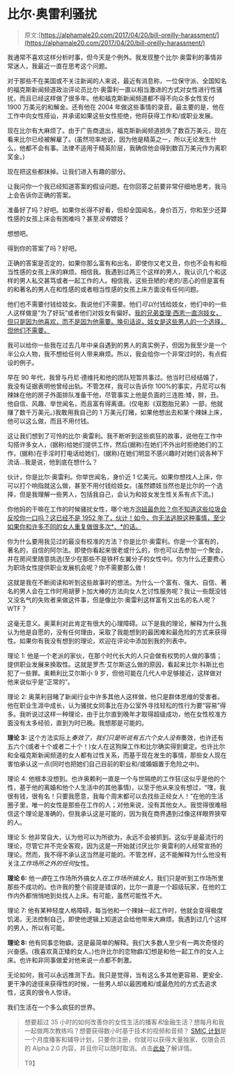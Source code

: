 # 比尔·奥雷利骚扰

> 原文:[https://alphamale20.com/2017/04/20/bill-oreilly-harassment/](https://alphamale20.com/2017/04/20/bill-oreilly-harassment/)

我通常不喜欢这样分析时事，但今天是个例外。我发现整个比尔·奥雷利的事情非常迷人，我最近一直在思考这个问题。

对于那些不在美国或不关注新闻的人来说，最近有消息称，一位保守派、全国知名的福克斯新闻频道政治评论员比尔·奥雷利一直以相当激进的方式对女性进行性骚扰，而且已经这样做了很多年。他和福克斯新闻频道都不得不向众多女性支付 1900 万美元的和解金。还有他在 2004 年做这些事情的录音。最主要的是，他在工作中向女性搭讪，并承诺如果这些女性拒绝，他将获得工作和/或职业发展。

现在比尔有大麻烦了。由于广告商退出，福克斯新闻频道损失了数百万美元，现在看来比尔已经被解雇了。(虽然坦率地说，因为他是精英之一，所以无论发生什么，他都不会有事。法律不适用于精英阶层，我确信他会得到数百万美元作为离职奖金。)

现在把这些都抹掉。让我们进入有趣的部分。

让我问你一个我已经知道答案的假设问题。在你回答之前要非常仔细地思考，我马上会告诉你正确的答案。

准备好了吗？好吧。如果你长得不好看，但却全国闻名，身价百万，你和至少还算性感的女孩上床会有困难吗？甚至*没有*嫖妓？

想想吧。

得到你的答案了吗？好吧。

正确的答案是否定的，如果你那么富有和出名，即使你又老又丑，你也不会有和相当性感的女孩上床的麻烦。相信我。我遇到过两三个这样的男人，我认识几个和这样的男人私交甚笃或者一起工作的人。相信我，这些丑陋的/老的/恶心的但是富有的和著名的男人在和性感的或者相当性感的女孩上床方面没有任何问题。

他们也不需要付钱给妓女。我说他们不需要。他们*可以*付钱给妓女，他们中的一些人这样做是“为了好玩”或者他们对妓女有偏好。[我的兄弟查理·西恩一直泡妓女，但只是因为他喜欢，而不是因为他需要。换句话说，妓女是这些男人的一个选择，但他们不需要。](https://blackdragonblog.com/2011/03/06/ultimate-example-of-a-male-gone-too-alpha-charlie-sheen/)

我可以给你一些我在过去几年中亲自遇到的男人的真实例子，但因为我至少是一个半公众人物，我不想给任何人带来麻烦。所以，我会给你一个非常过时的，有点假设的例子。

早在 90 年代，我曾与丹尼·德维托和他的团队短暂共事过。他当时已经结婚了，我没有证据表明他曾经出轨。不管怎样，我可以告诉你 100%的事实，丹尼可以有辣妹在他的房子外面排队准备干他，尽管事实上他是负面的三连胜:矮，胖，丑。他自信、风趣、举世闻名，而且富有得离谱。(仅电影《双胞胎兄弟》一部，他就赚了数千万美元。)我敢用我自己的 1 万美元打赌，如果他想出去和某个辣妹上床，他可以这么做，而且不用付钱。

这让我们想到了可怜的比尔·奥雷利。我不断听到这些疯狂的故事，说他在工作中勾搭许多女人，(据称)给她们提供工作，然后(据称)在她们不外出时拒绝她们的工作，(据称)在手淫时打电话给她们，(据称)在她们明显不感兴趣时对她们说各种下流话...我是说，他到底在想什么？

伙计，你是比尔·奥雷利。你举世闻名，身价近 1 亿美元。如果你想找人上床，你可以打个响指就这么做，甚至不用付钱给妓女。(虽然嫖妓当然也是比尔的一个选择，但是我理解一些男人，包括我自己，会认为和妓女发生性关系有点下流。)

你他妈的干嘛在工作的时候骚扰女性，哪个地方[泡妞最危险？你不知道这些垃圾会反咬你一口吗？这已经不是 1952 年了，伙计！如今，你无法逃脱这种事情，至少如果你和许多不同的女人重复做很多次*、*的话。](https://blackdragonblog.com/2011/09/12/dating-people-at-work/)

你为什么要用我见过的最没有校准的方法？你是比尔·奥雷利。你是一个富有的，著名的，自信的阿尔法。即使你看起来很老或什么的，你也可以去参加一个聚会，并在房间里随意挑选(至少在那些不是铁杆左翼分子的女性中)。你为什么还要费心为职场女性提供职业发展机会呢？你不需要那么做！

这就是我在不断阅读和听到这些故事时的想法。为什么一个富有、强大、自信、著名的男人会在工作时用胡萝卜加大棒的方法向女人乞讨性服务呢？我让一些既没钱又没名气的失败者来做这件事，但是像比尔·奥雷利这样富有又出名的名人呢？WTF？

这毫无意义。奥莱利对此肯定有很大的心理障碍。以下是我的理论，解释为什么我认为他是自愿的，没有任何理由，采取了我能想到的最困难和最危险的方式来获得性。如果你有我没有想到的理论，欢迎在评论中添加到我的列表中。

理论 1: 他是一个老派的家伙，在那个时代长大的人只会做有权势的人做的事情；提供职业发展来换取性。这就是罗杰·艾尔斯这么做的原因，看起来比尔·科斯比也犯了一些罪。奥赖利比艾尔斯小 9 岁，但他可能在几代人中足够接近，这样做对他来说似乎是“正常的”。

理论 2: 奥莱利目睹了新闻行业中许多其他人这样做，他只是群体思维的受害者。他在职业生涯中成长，认为骚扰女同事比在办公室外寻找轻松的性行为要“容易”得多。我听说过这样一种理论，由于比尔直到晚年才取得超级成功，他在女性校准方面没有太多经验，直到为时已晚。我想那是可能的。

**理论 3:** 这个方法实际上*奏效了，*我们只是听说有五六个女人*没有*奏效，也许还有五六个(或者十个或者二十个！)女人在这狗屎工作和比尔确实得到奠定。也许比尔和全福克斯新闻频道的女人都有过性关系，而基于现在发生的事情，那些女人现在害怕承认这一点(同时也把她们自己目前的职业和/或婚姻置于危险之中)。

理论 4: 他根本没想到。也许奥赖利一直是一个与世隔绝的工作狂(这似乎是他的个性，基于他的离婚和他个人生活中的其他事情)，以至于他从来没有想过，“嘿，我很有钱，很有名！只要我愿意，我每个周末都可以去找些正经女人！”在他的生活圈子里，唯一的女性是那些在工作的人；对他来说，没有其他女人。我觉得很难相信这个理论是准确的，但我承认这是可能的，因为我在商界遇到过像这样眼界狭窄的人。

理论 5: 他非常自大，认为他可以为所欲为，永远不会被抓到。这似乎是最流行的理论，尽管它并不完全客观，因为这是一开始就讨厌比尔·奥雷利的人经常宣扬的理论。然而，我不得不承认这当然是可能的。不管怎样，这不能解释为什么他没有关注*工作场所之外的任何*女性。

**理论 6:** 他*一直*在工作场所外搞女人*在工作场所搞女人*，我们只是听到工作场所里那些不成功的。也许我的整个前提是错误的，比尔一直是一个超级玩家，在他的工作内外都悄悄地到处找人上床。有可能，虽然可能性不大。

理论 7: 他有某种轻度人格障碍，每当他和一个辣妹一起工作时，他就会变得极度饥渴，无法控制自己，即使他逻辑上知道这会给他带来大麻烦。我遇到过几个这样的男人，所以有可能。

**理论 8:** 他有同事恋物癖。这是最简单的解释。我们大多数人至少有一两次奇怪的兴奋感。(我喜欢真正矮的女人。)也许比尔的恋物癖/幻想是和他一起工作的女人上床。也许和非同事做爱对他来说一点都不刺激。

无论如何，我可以永远推测下去。我只是觉得，当有这么多其他更容易、更安全、更干净的途径来获得性的时候，一些男人却以最困难和/或最危险的方式去追求性，这真的很令人惊讶。

我们生活在一个多么疯狂的世界。

> 想要超过 35 小时的如何改善你的女性生活的播客*和*金融生活？想每月和我一起做两次教练吗？想要获得数小时基于技术的视频和音频？ [SMIC 计划](https://alphamale20.kartra.com/page/vIL17)是一个月度播客和辅导计划，只要你注册，你就可以获得大量独家、仅限会员的 Alpha 2.0 内容，并且你可以随时取消。点击[此处](https://alphamale20.kartra.com/page/vIL17)了解详情。
> 
> T9】